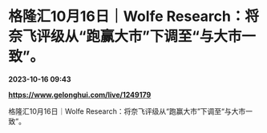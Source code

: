 # 格隆汇10月16日｜Wolfe Research：将奈飞评级从“跑赢大市”下调至“与大市一致”。

**2023-10-16 09:43**

**https://www.gelonghui.com/live/1249179**

格隆汇10月16日｜Wolfe Research：将奈飞评级从“跑赢大市”下调至“与大市一致”。